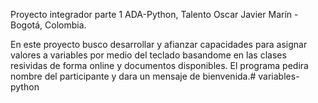 Proyecto integrador parte 1 ADA-Python, Talento Oscar Javier Marín - Bogotá, Colombia.

En este proyecto busco desarrollar y afianzar capacidades para asignar valores a variables por medio del teclado basandome en las clases resividas de forma online y documentos disponibles. El programa pedira nombre del participante y dara un mensaje de bienvenida.# variables-python
